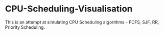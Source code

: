 # CPU-Scheduling-Visualisation

This is an attempt at simulating CPU Scheduling algorithms - FCFS, SJF, RR, Priority Scheduling.


